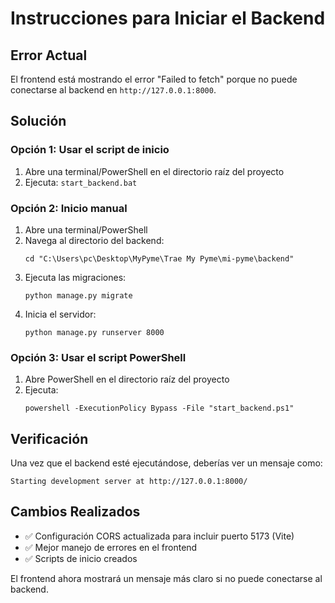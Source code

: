 # Instrucciones para Iniciar el Backend

## Error Actual
El frontend está mostrando el error "Failed to fetch" porque no puede conectarse al backend en `http://127.0.0.1:8000`.

## Solución

### Opción 1: Usar el script de inicio
1. Abre una terminal/PowerShell en el directorio raíz del proyecto
2. Ejecuta: `start_backend.bat`

### Opción 2: Inicio manual
1. Abre una terminal/PowerShell
2. Navega al directorio del backend:
   ```
   cd "C:\Users\pc\Desktop\MyPyme\Trae My Pyme\mi-pyme\backend"
   ```
3. Ejecuta las migraciones:
   ```
   python manage.py migrate
   ```
4. Inicia el servidor:
   ```
   python manage.py runserver 8000
   ```

### Opción 3: Usar el script PowerShell
1. Abre PowerShell en el directorio raíz del proyecto
2. Ejecuta:
   ```
   powershell -ExecutionPolicy Bypass -File "start_backend.ps1"
   ```

## Verificación
Una vez que el backend esté ejecutándose, deberías ver un mensaje como:
```
Starting development server at http://127.0.0.1:8000/
```

## Cambios Realizados
- ✅ Configuración CORS actualizada para incluir puerto 5173 (Vite)
- ✅ Mejor manejo de errores en el frontend
- ✅ Scripts de inicio creados

El frontend ahora mostrará un mensaje más claro si no puede conectarse al backend.